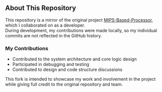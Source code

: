 ## About This Repository

This repository is a mirror of the original project [MIPS-Based-Processor](https://github.com/taconoodle/MIPS-Based-Processor), which I collaborated on as a developer.  
During development, my contributions were made locally, so my individual commits are not reflected in the GitHub history.

### My Contributions
- Contributed to the system architecture and core logic design
- Participated in debugging and testing
- Contributed to design and code structure discussions

This fork is intended to showcase my work and involvement in the project while giving full credit to the original repository and team.
